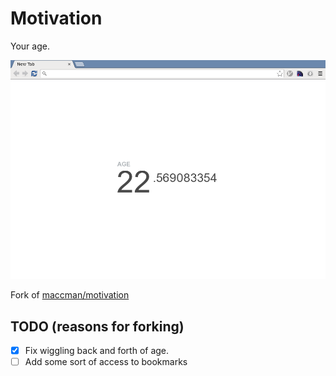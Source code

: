 Motivation
========

Your age.


![](screenshot.png)


Fork of [maccman/motivation](https://github.com/maccman/motivation)

## TODO (reasons for forking)

- [x] Fix wiggling back and forth of age.
- [ ] Add some sort of access to bookmarks
